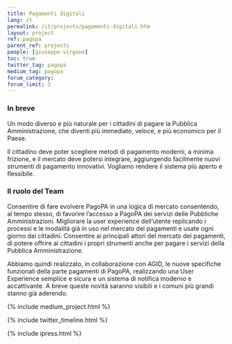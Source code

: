 ```yaml
---
title: Pagamenti digitali
lang: it
permalink: /it/projects/pagamenti-digitali.htm
layout: project
ref: pagopa
parent_ref: projects
people: [giuseppe-virgone]
toc: true
twitter_tag: pagopa
medium_tag: pagopa
forum_category:
forum_limit: 3
---
```


### In breve

Un modo diverso e più naturale per i cittadini di pagare la Pubblica Amministrazione, che diventi più immediato, veloce, e più economico per il Paese. 

Il cittadino deve poter scegliere metodi di pagamento moderni, a minima frizione, e il mercato deve potersi integrare, aggiungendo facilmente nuovi strumenti di pagamento innovativi. Vogliamo rendere il sistema più aperto e flessibile.

### Il ruolo del Team

Consentire di fare evolvere PagoPA in una logica di mercato consentendo, al tempo stesso, di favorire l’accesso a PagoPA dei servizi delle Pubbliche Amministrazioni.
Migliorare la user experience dell’utente replicando i processi e le modalità già in uso nel mercato dei pagamenti e usate ogni giorno dai cittadini.
Consentire ai principali attori del mercato dei pagamenti, di potere offrire ai cittadini i propri strumenti anche per pagare i servizi della Pubblica Amministrazione. 

Abbiamo quindi realizzato, in collaborazione con AGID,  le nuove specifiche funzionali della parte pagamenti di PagoPA, realizzando una User Experience semplice e sicura  e un sistema di notifica moderno e accattivante.
A breve queste novità saranno visibili e i comuni più grandi stanno già aderendo.

{% include medium_project.html %}


{% include twitter_timeline.html %}

{% include ipress.html %}
<div id="content-ipress" data-key="01e87bed-f52e-4d6d-af32-c4ea59fd300a" data-lang="it" data-size="100" data-tag="3"></div>
<script type="text/javascript" src="/js/ipress.js"></script>

